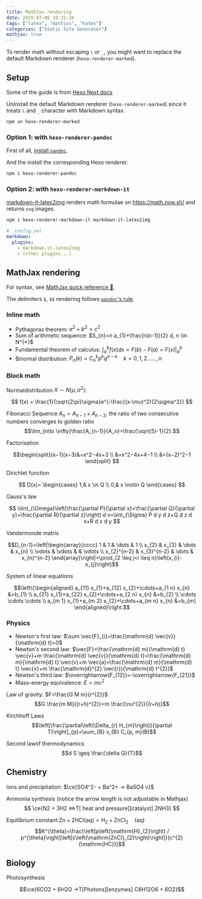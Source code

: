 ```yaml
---
title: MathJax rendering
date: 2020-07-06 10:31:26
tags: ["latex", "mathjax", "katex"]
categories: ["Static Site Generator"]
mathjax: true
---
```


To render math without escaping `\` or `_`, you might want to replace the default Markdown renderer (`hexo-renderer-marked`).

<!-- more -->

## Setup

Some of the guide is from [Hexo Next docs](https://theme-next.js.org/docs/third-party-services/math-equations.html)

Uninstall the default Markdown renderer (`hexo-renderer-marked`) since it treats `\` and `_` character with Markdown syntax.

```bash
npm un hexo-renderer-marked
```

### Option 1: with `hexo-renderer-pandoc`

First of all, [install `pandoc`](https://pandoc.org/installing.html).

And the install the corresponding Hexo renderer.

```bash
npm i hexo-renderer-pandoc
```

### Option 2: with `hexo-renderer-markdown-it`

[markdown-it-latex2img](https://github.com/MakerGYT/markdown-it-latex2img) renders math formulae on <https://math.now.sh/> and returns `svg` images.

```bash
npm i hexo-renderer-markdown-it markdown-it-latex2img
```

```yml _config.yml
# _config.yml
markdown:
  plugins:
    - markdown-it-latex2img
    - (other plugins...)
```

## MathJax rendering

For syntax, see [MathJax quick reference 📄](https://math.meta.stackexchange.com/questions/5020/mathjax-basic-tutorial-and-quick-reference).

The delimiters `$`, `$$` rendering follows [`pandoc`'s rule](https://docs.mathjax.org/en/latest/basic/mathematics.html#tex-and-latex-input).

### Inline math

- Pythagoras theorem: $a^2+b^2=c^2$
- Sum of arithmetic sequence: $S_{n}=n a_{1}+\frac{n(n-1)}{2} d, n \in N^{*}$
- Fundamental theorem of calculus: $\int_{a}^{b} f(x) d x=F(b)-F(a)=\left.F(x)\right|_{a} ^{b}$
- Binomial distribution: $P_{n}(k)=C_{n}^{k} p^{k} q^{n-k} \quad k=0,1,2 \ldots \ldots, n$

### Block math

Normaldistribution $X \sim N(\mu,\sigma^2)$:

$$
f(x) = \frac{1}{\sqrt{2\pi}\sigma}e^{-\frac{(x-\mu)^2}{2\sigma^2}}
$$

Fibonacci Sequence $A_n=A_{n-1}+A_{n-2}$, the ratio of two consecutive numbers converges to golden ratio
$$\lim_{n\to \infty}\frac{A_{n-1}}{A_n}=\frac{\sqrt{5}-1}{2}.$$

Factorisation

$$\begin{split}(x−1)(x−3)&=x^2−4x+3 \\
&=x^2−4x+4−1 \\
&=(x−2)^2−1
\end{split}
$$

Dirichlet function

$$
D(x)=
\begin{cases}
1,& x \in Q \\
0,& x \notin Q
\end{cases}
$$

Gauss's law

$$
\iiint_{\Omega}\left(\frac{\partial P}{\partial x}+\frac{\partial Q}{\partial y}+\frac{\partial R}{\partial z}\right) d v=\iint_{\Sigma} P d y d z+Q d z d x+R d x d y
$$

Vandermonde matrix

$$D_{n-1}=\left|\begin{array}{cccc}
1 & 1 & \dots & 1 \\
x_{2} & x_{3} & \dots & x_{n} \\
\vdots & \vdots & & \vdots \\
x_{2}^{n-2} & x_{3}^{n-2} & \dots & x_{n}^{n-2}
\end{array}\right|=\prod_{2 \leq j<i \leq n}\left(x_{i}-x_{j}\right)$$

System of linear equations

$$\left\{\begin{aligned}
a_{11} x_{1}+a_{12} x_{2}+\cdots+a_{1 n} x_{n} &=b_{1} \\
a_{21} x_{1}+a_{22} x_{2}+\cdots+a_{2 n} x_{n} &=b_{2} \\
\cdots \cdots \cdots \\
a_{m 1} x_{1}+a_{m 2} x_{2}+\cdots+a_{m n} x_{n} &=b_{m}
\end{aligned}\right.$$

### Physics

- Newton's first law: $\sum \vec{F}_{i}=\frac{\mathrm{d} \vec{v}}{\mathrm{d} t}=0$
- Newton's second law: $\vec{F}=\frac{\mathrm{d} m}{\mathrm{d} t} \vec{v}+m \frac{\mathrm{d} \vec{v}}{\mathrm{d} t}=\frac{\mathrm{d} m}{\mathrm{d} t} \vec{v}+m \vec{a}=\frac{\mathrm{d} m}{\mathrm{d} t} \vec{v}+m \frac{\mathrm{d}^{2} \vec{r}}{\mathrm{d} t^{2}}$
- Newton's third law: $\overrightarrow{F_{12}}=-\overrightarrow{F_{21}}$
- Mass–energy equivalence: $E=mc^2$

Law of gravity: $F=\frac{G M m}{r^{2}}$
$$G \frac{m M}{(r+h)^{2}}=m \frac{\nu^{2}}{(r+h)}$$

Kirchhoff Laws
$$\left[\frac{\partial\left(\Delta_{r} H_{m}\right)}{\partial T}\right]_{p}=\sum_{B} v_{B} C_{p, m}(B)$$

Second lawof thermodynamics
$$d S \geq \frac{\delta Q}{T}$$

## Chemistry

Ions and precipitation: $\ce{SO4^2- + Ba^2+ -> BaSO4 v}$

Ammonia synthesis (notice the arrow length is not adjustable in Mathjax)
$$
\ce{N2 + 3H2 <=>T[ heat and pressure][catalyst] 2NH3}
$$

Equilibrium constant:$\mathrm{Zn}+2 \mathrm{HCl}(\mathrm{aq})=\mathrm{H}_{2}+\mathrm{ZnCl}_{2} \quad(\mathrm{aq})$
$$K^{\theta}=\frac{\left[p\left(\mathrm{H}_{2}\right) / p^{\theta}\right]\left[c\left(\mathrm{ZnCl}_{2}\right)\right]}{c^{2}(\mathrm{HC})}$$

## Biology

Photosynthesis

$$\ce{6CO2 + 6H2O ->T[Photons][enzymes] C6H12O6 + 6O2}$$
